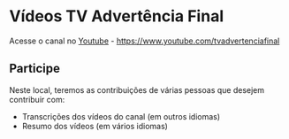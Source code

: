 # Vídeos TV Advertência Final

Acesse o canal no [Youtube](https://www.youtube.com/tvadvertenciafinal) - https://www.youtube.com/tvadvertenciafinal

## Participe

Neste local, teremos as contribuições de várias pessoas que desejem contribuir com:
- Transcrições dos vídeos do canal (em outros idiomas)
- Resumo dos vídeos (em vários idiomas)

